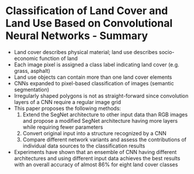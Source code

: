 # **Classification of Land Cover and Land Use Based on Convolutional Neural Networks** - Summary

- Land cover describes physical material; land use describes socio-economic function of land
- Each image pixel is assigned a class label indicating land cover (e.g. grass, asphalt)
- Land use objects can contain more than one land cover elements
- CNNs expanded to pixel-based classification of images (semantic segmentation)
- Irregularly shaped polygons is not as straight-forward since convolution layers of a CNN require a regular image grid
- This paper proposes the following methods:
    1. Extend the SegNet architecture to other input data than RGB images and propose a modified SegNet architecture having more layers while requiring fewer parameters
    2. Convert original input into a structure recognized by a CNN
    3. Compare different network variants and assess the contributions of individual data sources to the classification results
- Experiments have shown that an ensemble of CNN having different architectures and using different input data achieves the best results with an overall accuracy of almost 86% for eight land cover classes

